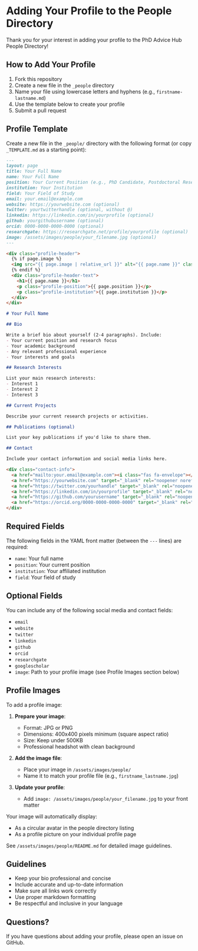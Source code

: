 # Adding Your Profile to the People Directory

Thank you for your interest in adding your profile to the PhD Advice Hub People Directory!

## How to Add Your Profile

1. Fork this repository
2. Create a new file in the `_people` directory
3. Name your file using lowercase letters and hyphens (e.g., `firstname-lastname.md`)
4. Use the template below to create your profile
5. Submit a pull request

## Profile Template

Create a new file in the `_people/` directory with the following format (or copy `_TEMPLATE.md` as a starting point):

```markdown
---
layout: page
title: Your Full Name
name: Your Full Name
position: Your Current Position (e.g., PhD Candidate, Postdoctoral Researcher)
institution: Your Institution
field: Your Field of Study
email: your.email@example.com
website: https://yourwebsite.com (optional)
twitter: yourtwitterhandle (optional, without @)
linkedin: https://linkedin.com/in/yourprofile (optional)
github: yourgithubusername (optional)
orcid: 0000-0000-0000-0000 (optional)
researchgate: https://researchgate.net/profile/yourprofile (optional)
image: /assets/images/people/your_filename.jpg (optional)
---

<div class="profile-header">
  {% if page.image %}
  <img src="{{ page.image | relative_url }}" alt="{{ page.name }}" class="profile-image">
  {% endif %}
  <div class="profile-header-text">
    <h1>{{ page.name }}</h1>
    <p class="profile-position">{{ page.position }}</p>
    <p class="profile-institution">{{ page.institution }}</p>
  </div>
</div>

# Your Full Name

## Bio

Write a brief bio about yourself (2-4 paragraphs). Include:
- Your current position and research focus
- Your academic background
- Any relevant professional experience
- Your interests and goals

## Research Interests

List your main research interests:
- Interest 1
- Interest 2
- Interest 3

## Current Projects

Describe your current research projects or activities.

## Publications (optional)

List your key publications if you'd like to share them.

## Contact

Include your contact information and social media links here.

<div class="contact-info">
  <a href="mailto:your.email@example.com"><i class="fas fa-envelope"></i> your.email@example.com</a>
  <a href="https://yourwebsite.com" target="_blank" rel="noopener noreferrer"><i class="fas fa-globe"></i> yourwebsite.com</a>
  <a href="https://twitter.com/yourhandle" target="_blank" rel="noopener noreferrer"><i class="fab fa-twitter"></i> @yourhandle</a>
  <a href="https://linkedin.com/in/yourprofile" target="_blank" rel="noopener noreferrer"><i class="fab fa-linkedin"></i> linkedin.com/in/yourprofile</a>
  <a href="https://github.com/yourusername" target="_blank" rel="noopener noreferrer"><i class="fab fa-github"></i> github.com/yourusername</a>
  <a href="https://orcid.org/0000-0000-0000-0000" target="_blank" rel="noopener noreferrer"><i class="fab fa-orcid"></i> ORCID: 0000-0000-0000-0000</a>
</div>
```

## Required Fields

The following fields in the YAML front matter (between the `---` lines) are required:
- `name`: Your full name
- `position`: Your current position
- `institution`: Your affiliated institution
- `field`: Your field of study

## Optional Fields

You can include any of the following social media and contact fields:
- `email`
- `website`
- `twitter`
- `linkedin`
- `github`
- `orcid`
- `researchgate`
- `googlescholar`
- `image`: Path to your profile image (see Profile Images section below)

## Profile Images

To add a profile image:

1. **Prepare your image**:
   - Format: JPG or PNG
   - Dimensions: 400x400 pixels minimum (square aspect ratio)
   - Size: Keep under 500KB
   - Professional headshot with clean background

2. **Add the image file**:
   - Place your image in `/assets/images/people/`
   - Name it to match your profile file (e.g., `firstname_lastname.jpg`)

3. **Update your profile**:
   - Add `image: /assets/images/people/your_filename.jpg` to your front matter

Your image will automatically display:
- As a circular avatar in the people directory listing
- As a profile picture on your individual profile page

See `/assets/images/people/README.md` for detailed image guidelines.

## Guidelines

- Keep your bio professional and concise
- Include accurate and up-to-date information
- Make sure all links work correctly
- Use proper markdown formatting
- Be respectful and inclusive in your language

## Questions?

If you have questions about adding your profile, please open an issue on GitHub.
